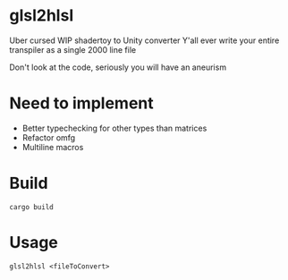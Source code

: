 # glsl2hlsl
Uber cursed WIP shadertoy to Unity converter
Y'all ever write your entire transpiler as a single 2000 line file

Don't look at the code, seriously you will have an aneurism

# Need to implement
- Better typechecking for other types than matrices
- Refactor omfg
- Multiline macros

# Build
`cargo build`

# Usage
`glsl2hlsl <fileToConvert>`
